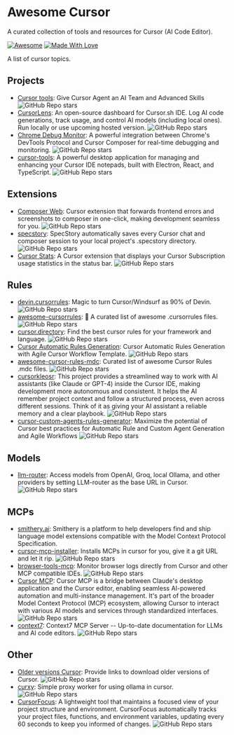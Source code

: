 # Awesome Cursor

A curated collection of tools and resources for Cursor (AI Code Editor).

[![Awesome](https://cdn.rawgit.com/sindresorhus/awesome/d7305f38d29fed78fa85652e3a63e154dd8e8829/media/badge.svg)](https://github.com/hao-ji-xing/awesome-cursor) 
[![Made With Love](https://img.shields.io/badge/Made%20With-Love-orange.svg)](https://github.com/hao-ji-xing/awesome-cursor)

A list of cursor topics.

## Projects
- [Cursor tools](https://github.com/eastlondoner/cursor-tools): Give Cursor Agent an AI Team and Advanced Skills  ![GitHub Repo stars](https://img.shields.io/github/stars/eastlondoner/cursor-tools) 
- [CursorLens](https://github.com/HamedMP/CursorLens): An open-source dashboard for Cursor.sh IDE. Log AI code generations, track usage, and control AI models (including local ones). Run locally or use upcoming hosted version. ![GitHub Repo stars](https://img.shields.io/github/stars/HamedMP/CursorLens)
- [Chrome Debug Monitor](https://github.com/Maxteabag/cursor-chrome-composer): A powerful integration between Chrome's DevTools Protocol and Cursor Composer for real-time debugging and monitoring. ![GitHub Repo stars](https://img.shields.io/github/stars/Maxteabag/cursor-chrome-composer)
- [cursor-tools](https://github.com/dougwithseismic/cursor-tools): A powerful desktop application for managing and enhancing your Cursor IDE notepads, built with Electron, React, and TypeScript. ![GitHub Repo stars](https://img.shields.io/github/stars/dougwithseismic/cursor-tools)

## Extensions

- [Composer Web](https://github.com/saketsarin/composer-web): Cursor extension that forwards frontend errors and screenshots to composer in one-click, making development seamless for you. ![GitHub Repo stars](https://img.shields.io/github/stars/saketsarin/composer-web)
- [specstory](https://github.com/specstoryai/getspecstory): SpecStory automatically saves every Cursor chat and composer session to your local project's .specstory directory. ![GitHub Repo stars](https://img.shields.io/github/stars/specstoryai/getspecstory)
- [Cursor Stats](https://github.com/Dwtexe/cursor-stats): A Cursor extension that displays your Cursor Subscription usage statistics in the status bar. ![GitHub Repo stars](https://img.shields.io/github/stars/Dwtexe/cursor-stats)

## Rules

- [devin.cursorrules](https://github.com/grapeot/devin.cursorrules): Magic to turn Cursor/Windsurf as 90% of Devin. ![GitHub Repo stars](https://img.shields.io/github/stars/grapeot/devin.cursorrules)
- [awesome-cursorrules](https://github.com/PatrickJS/awesome-cursorrules): 📄 A curated list of awesome .cursorrules files. ![GitHub Repo stars](https://img.shields.io/github/stars/PatrickJS/awesome-cursorrules)
- [cursor.directory](https://github.com/pontusab/cursor.directory): Find the best cursor rules for your framework and language. ![GitHub Repo stars](https://img.shields.io/github/stars/pontusab/cursor.directory)
- [Cursor Automatic Rules Generation](https://github.com/bmadcode/cursor-auto-rules-agile-workflow/tree/main): Cursor Automatic Rules Generation with Agile Cursor Workflow Template. ![GitHub Repo stars](https://img.shields.io/github/stars/bmadcode/cursor-auto-rules-agile-workflow)
- [awesome-cursor-rules-mdc](https://github.com/sanjeed5/awesome-cursor-rules-mdc): Curated list of awesome Cursor Rules .mdc files. ![GitHub Repo stars](https://img.shields.io/github/stars/sanjeed5/awesome-cursor-rules-mdc)
- [cursorkleosr](https://github.com/kleosr/cursorkleosr): This project provides a streamlined way to work with AI assistants (like Claude or GPT-4) inside the Cursor IDE, making development more autonomous and consistent. It helps the AI remember project context and follow a structured process, even across different sessions. Think of it as giving your AI assistant a reliable memory and a clear playbook.  ![GitHub Repo stars](https://img.shields.io/github/stars/kleosr/cursorkleosr)
- [cursor-custom-agents-rules-generator](https://github.com/bmadcode/cursor-custom-agents-rules-generator): Maximize the potential of Cursor best practices for Automatic Rule and Custom Agent Generation and Agile Workflows  ![GitHub Repo stars](https://img.shields.io/github/stars/bmadcode/cursor-custom-agents-rules-generator)


## Models

- [llm-router](https://github.com/kcolemangt/llm-router): Access models from OpenAI, Groq, local Ollama, and other providers by setting LLM-router as the base URL in Cursor. ![GitHub Repo stars](https://img.shields.io/github/stars/kcolemangt/llm-router)

## MCPs

- [smithery.ai](https://smithery.ai/): Smithery is a platform to help developers find and ship language model extensions compatible with the Model Context Protocol Specification.
- [cursor-mcp-installer](https://github.com/matthewdcage/cursor-mcp-installer): Installs MCPs in cursor for you, give it a git URL and let it rip.  ![GitHub Repo stars](https://img.shields.io/github/stars/matthewdcage/cursor-mcp-installer)
- [browser-tools-mcp](https://github.com/AgentDeskAI/browser-tools-mcp): Monitor browser logs directly from Cursor and other MCP compatible IDEs.  ![GitHub Repo stars](https://img.shields.io/github/stars/AgentDeskAI/browser-tools-mcp)
- [Cursor MCP](https://github.com/johnneerdael/multiplatform-cursor-mcp): Cursor MCP is a bridge between Claude's desktop application and the Cursor editor, enabling seamless AI-powered automation and multi-instance management. It's part of the broader Model Context Protocol (MCP) ecosystem, allowing Cursor to interact with various AI models and services through standardized interfaces.  ![GitHub Repo stars](https://img.shields.io/github/stars/johnneerdael/multiplatform-cursor-mcp)
- [context7](https://github.com/upstash/context7): Context7 MCP Server -- Up-to-date documentation for LLMs and AI code editors. ![GitHub Repo stars](https://img.shields.io/github/stars/upstash/context7)


## Other

- [Older versions Cursor](https://github.com/oslook/cursor-ai-downloads): Provide links to download older versions of Cursor. ![GitHub Repo stars](https://img.shields.io/github/stars/oslook/cursor-ai-downloads)
- [curxy](https://github.com/ryoppippi/curxy): Simple proxy worker for using ollama in cursor. ![GitHub Repo stars](https://img.shields.io/github/stars/ryoppippi/curxy)
- [CursorFocus](https://github.com/Dror-Bengal/CursorFocus): A lightweight tool that maintains a focused view of your project structure and environment. CursorFocus automatically tracks your project files, functions, and environment variables, updating every 60 seconds to keep you informed of changes. ![GitHub Repo stars](https://img.shields.io/github/stars/Dror-Bengal/CursorFocus)
